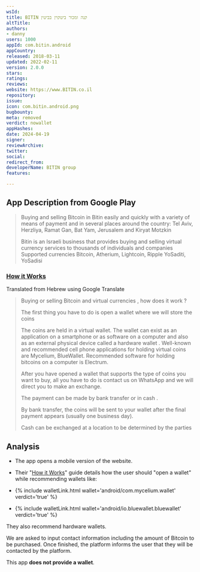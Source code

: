 ```yaml
---
wsId: 
title: BITIN קנה ומכור ביטקוין בביטין
altTitle: 
authors:
- danny
users: 1000
appId: com.bitin.android
appCountry: 
released: 2018-03-11
updated: 2022-02-11
version: 2.0.0
stars: 
ratings: 
reviews: 
website: https://www.BITIN.co.il
repository: 
issue: 
icon: com.bitin.android.png
bugbounty: 
meta: removed
verdict: nowallet
appHashes: 
date: 2024-04-19
signer: 
reviewArchive: 
twitter: 
social: 
redirect_from: 
developerName: BITIN group
features: 

---
```


## App Description from Google Play 

> Buying and selling Bitcoin in Bitin easily and quickly with a variety of means of payment and in several places around the country: Tel Aviv, Herzliya, Ramat Gan, Bat Yam, Jerusalem and Kiryat Motzkin
>
> Bitin is an Israeli business that provides buying and selling virtual currency services to thousands of individuals and companies
Supported currencies Bitcoin, Atherium, Lightcoin, Ripple YoSaditi, YoSadisi

### [How it Works](https://bitin.co.il/howitworks/)

Translated from Hebrew using Google Translate

> Buying or selling Bitcoin and virtual currencies , how does it work ?
>
> The first thing you have to do is open a wallet where we will store the coins
>
> The coins are held in a virtual wallet. The wallet can exist as an application on a smartphone or as software on a computer and also as an external physical device called a hardware wallet . Well-known and recommended cell phone applications for holding virtual coins are Mycelium, BlueWallet. Recommended software for holding bitcoins on a computer is Electrum. 
>
> After you have opened a wallet that supports the type of coins you want to buy, all you have to do is contact us on WhatsApp and we will direct you to make an exchange.
>
> The payment can be made by bank transfer or in cash .
>
> By bank transfer, the coins will be sent to your wallet after the final payment appears (usually one business day).
>
> Cash can be exchanged at a location to be determined by the parties

## Analysis 

- The app opens a mobile version of the website. 
- Their "[How it Works](https://bitin.co.il/howitworks/)" guide details how the user should "open a wallet" while recommending wallets like: 

- {% include walletLink.html wallet='android/com.mycelium.wallet' verdict='true' %}
- {% include walletLink.html wallet='android/io.bluewallet.bluewallet' verdict='true' %}

They also recommend hardware wallets. 

We are asked to input contact information including the amount of Bitcoin to be purchased. Once finished, the platform informs the user that they will be contacted by the platform. 

This app **does not provide a wallet**. 

